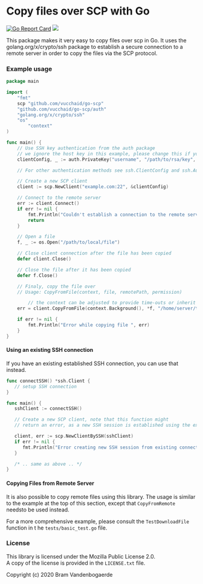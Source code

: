 Copy files over SCP with Go
=============================
[![Go Report Card](https://goreportcard.com/badge/bramvdbogaerde/go-scp)](https://goreportcard.com/report/bramvdbogaerde/go-scp) [![](https://godoc.org/github.com/vucchaid/go-scp?status.svg)](https://godoc.org/github.com/vucchaid/go-scp)

This package makes it very easy to copy files over scp in Go.
It uses the golang.org/x/crypto/ssh package to establish a secure connection to a remote server in order to copy the files via the SCP protocol.

### Example usage


```go
package main

import (
	"fmt"
	scp "github.com/vucchaid/go-scp"
	"github.com/vucchaid/go-scp/auth"
	"golang.org/x/crypto/ssh"
	"os"
        "context"
)

func main() {
	// Use SSH key authentication from the auth package
	// we ignore the host key in this example, please change this if you use this library
	clientConfig, _ := auth.PrivateKey("username", "/path/to/rsa/key", ssh.InsecureIgnoreHostKey())

	// For other authentication methods see ssh.ClientConfig and ssh.AuthMethod

	// Create a new SCP client
	client := scp.NewClient("example.com:22", &clientConfig)

	// Connect to the remote server
	err := client.Connect()
	if err != nil {
		fmt.Println("Couldn't establish a connection to the remote server ", err)
		return
	}

	// Open a file
	f, _ := os.Open("/path/to/local/file")

	// Close client connection after the file has been copied
	defer client.Close()

	// Close the file after it has been copied
	defer f.Close()

	// Finaly, copy the file over
	// Usage: CopyFromFile(context, file, remotePath, permission)

        // the context can be adjusted to provide time-outs or inherit from other contexts if this is embedded in a larger application.
	err = client.CopyFromFile(context.Background(), *f, "/home/server/test.txt", "0655")

	if err != nil {
		fmt.Println("Error while copying file ", err)
	}
}
```

#### Using an existing SSH connection

If you have an existing established SSH connection, you can use that instead.

```go
func connectSSH() *ssh.Client {
   // setup SSH connection
}

func main() {
   sshClient := connectSSH()

   // Create a new SCP client, note that this function might
   // return an error, as a new SSH session is established using the existing connecton

   client, err := scp.NewClientBySSH(sshClient)
   if err != nil {
      fmt.Println("Error creating new SSH session from existing connection", err)
   }

   /* .. same as above .. */
}
```

#### Copying Files from Remote Server

It is also possible to copy remote files using this library. 
The usage is similar to the example at the top of this section, except that `CopyFromRemote` needsto be used instead.

For a more comprehensive example, please consult the `TestDownloadFile` function in t he `tests/basic_test.go` file.

### License

This library is licensed under the Mozilla Public License 2.0.    
A copy of the license is provided in the `LICENSE.txt` file.

Copyright (c) 2020 Bram Vandenbogaerde
